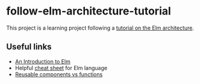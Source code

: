 # follow-elm-architecture-tutorial

This project is a learning project following a [tutorial on the Elm architecture](https://www.elm-tutorial.org/en/04-starting/cover.html).

## Useful links

* [An Introduction to Elm](https://guide.elm-lang.org)
* Helpful [cheat sheet](https://github.com/izdi/elm-cheat-sheet#arithmetic) for Elm language
* [Reusable components vs functions](https://www.reddit.com/r/elm/comments/5jd2xn/how_to_structure_elm_with_multiple_models/dbkgs2h/)
